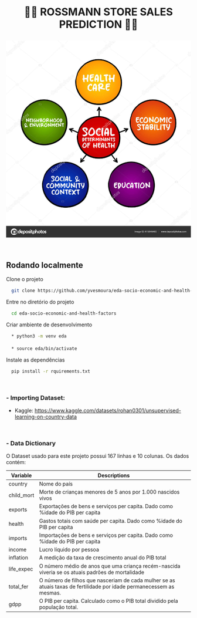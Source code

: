 # <p align="center">🏪💊 ROSSMANN STORE SALES PREDICTION 💊🏪</p> 
<p align="center"><img src="https://github.com/yvesmoura/eda-socio-economic-and-health-factors/blob/eda-yves/img/desafio_final.jpg?raw=true"></p>
<br>



## Rodando localmente

Clone o projeto

```bash
  git clone https://github.com/yvesmoura/eda-socio-economic-and-health-factors.git
```

Entre no diretório do projeto

```bash
  cd eda-socio-economic-and-health-factors
```

Criar ambiente de desenvolvimento

```bash
  * python3 -m venv eda

  * source eda/bin/activate
```


Instale as dependências

```bash
  pip install -r rquirements.txt
```

<br>

 ### - Importing Dataset:

* Kaggle: https://www.kaggle.com/datasets/rohan0301/unsupervised-learning-on-country-data

<br>

 ### - Data Dictionary

O Dataset usado para este projeto possui 167 linhas e 10 colunas. Os dados contém:


| Variable                       | Descriptions                                                 |
| -------------------------------| ------------------------------------------------------------ |
| country                        | Nome do país|
| child_mort                     | Morte de crianças menores de 5 anos por 1.000 nascidos vivos |
| exports                        | Exportações de bens e serviços per capita. Dado como %idade do PIB per capita                               |
| health                         |     Gastos totais com saúde per capita. Dado como %idade do PIB per capita                  |
| imports                        | Importações de bens e serviços per capita. Dado como %idade do PIB per capita |
| income                         | Lucro líquido por pessoa|
| inflation                      | A medição da taxa de crescimento anual do PIB total |
| life_expec                     |  O número médio de anos que uma criança recém-nascida viveria se os atuais padrões de mortalidade  |
| total_fer                      | O número de filhos que nasceriam de cada mulher se as atuais taxas de fertilidade por idade permanecessem as mesmas. |
| gdpp                      | O PIB per capita. Calculado como o PIB total dividido pela população total. |